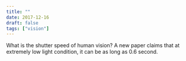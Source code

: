 ```yaml
---
title: ""
date: 2017-12-16
draft: false
tags: ["vision"]
---
```

What is the shutter speed of human vision? A new paper claims that at extremely low light condition, it can be as long as 0.6 second.
